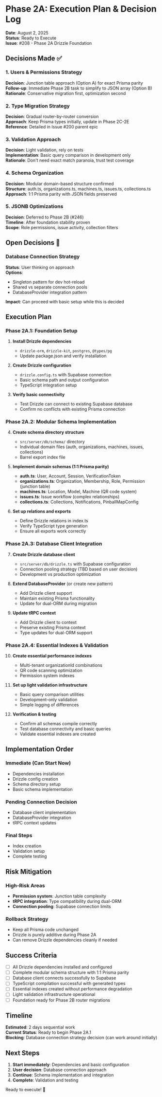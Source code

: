 # Phase 2A: Execution Plan & Decision Log

**Date**: August 2, 2025  
**Status**: Ready to Execute  
**Issue**: #208 - Phase 2A Drizzle Foundation

## Decisions Made ✅

### 1. Users & Permissions Strategy
**Decision**: Junction table approach (Option A) for exact Prisma parity  
**Follow-up**: Immediate Phase 2B task to simplify to JSON array (Option B)  
**Rationale**: Conservative migration first, optimization second

### 2. Type Migration Strategy  
**Decision**: Gradual router-by-router conversion  
**Approach**: Keep Prisma types initially, update in Phase 2C-2E  
**Reference**: Detailed in Issue #200 parent epic

### 3. Validation Approach
**Decision**: Light validation, rely on tests  
**Implementation**: Basic query comparison in development only  
**Rationale**: Don't need exact match paranoia, trust test coverage

### 4. Schema Organization
**Decision**: Modular domain-based structure confirmed  
**Structure**: auth.ts, organizations.ts, machines.ts, issues.ts, collections.ts  
**Approach**: 1:1 Prisma parity with JSON fields preserved

### 5. JSONB Optimizations
**Decision**: Deferred to Phase 2B (#246)  
**Timeline**: After foundation stability proven  
**Scope**: Role permissions, issue activity, collection filters

## Open Decisions 🤔

### Database Connection Strategy
**Status**: User thinking on approach  
**Options**:
- Singleton pattern for dev hot-reload
- Shared vs separate connection pools
- DatabaseProvider integration pattern

**Impact**: Can proceed with basic setup while this is decided

## Execution Plan

### Phase 2A.1: Foundation Setup
1. **Install Drizzle dependencies**
   - `drizzle-orm`, `drizzle-kit`, `postgres`, `@types/pg`
   - Update package.json and verify installation

2. **Create Drizzle configuration**
   - `drizzle.config.ts` with Supabase connection
   - Basic schema path and output configuration
   - TypeScript integration setup

3. **Verify basic connectivity**
   - Test Drizzle can connect to existing Supabase database
   - Confirm no conflicts with existing Prisma connection

### Phase 2A.2: Modular Schema Implementation
4. **Create schema directory structure**
   - `src/server/db/schema/` directory
   - Individual domain files (auth, organizations, machines, issues, collections)
   - Barrel export index file

5. **Implement domain schemas (1:1 Prisma parity)**
   - **auth.ts**: User, Account, Session, VerificationToken
   - **organizations.ts**: Organization, Membership, Role, Permission (junction table)
   - **machines.ts**: Location, Model, Machine (QR code system)
   - **issues.ts**: Issue workflow (complex relationships)
   - **collections.ts**: Collections, Notifications, PinballMapConfig

6. **Set up relations and exports**
   - Define Drizzle relations in index.ts
   - Verify TypeScript type generation
   - Ensure all exports work correctly

### Phase 2A.3: Database Client Integration
7. **Create Drizzle database client**
   - `src/server/db/drizzle.ts` with Supabase configuration
   - Connection pooling strategy (TBD based on user decision)
   - Development vs production optimization

8. **Extend DatabaseProvider** (or create new pattern)
   - Add Drizzle client support
   - Maintain existing Prisma functionality
   - Update for dual-ORM during migration

9. **Update tRPC context**
   - Add Drizzle client to context
   - Preserve existing Prisma context
   - Type updates for dual-ORM support

### Phase 2A.4: Essential Indexes & Validation
10. **Create essential performance indexes**
    - Multi-tenant organizationId combinations
    - QR code scanning optimization
    - Permission system indexes

11. **Set up light validation infrastructure**
    - Basic query comparison utilities
    - Development-only validation
    - Simple logging of differences

12. **Verification & testing**
    - Confirm all schemas compile correctly
    - Test database connectivity and basic queries
    - Validate essential indexes are created

## Implementation Order

### Immediate (Can Start Now)
- Dependencies installation
- Drizzle config creation  
- Schema directory setup
- Basic schema implementation

### Pending Connection Decision
- Database client implementation
- DatabaseProvider integration
- tRPC context updates

### Final Steps
- Index creation
- Validation setup
- Complete testing

## Risk Mitigation

### High-Risk Areas
- **Permission system**: Junction table complexity
- **tRPC integration**: Type compatibility during dual-ORM
- **Connection pooling**: Supabase connection limits

### Rollback Strategy
- Keep all Prisma code unchanged
- Drizzle is purely additive during Phase 2A
- Can remove Drizzle dependencies cleanly if needed

## Success Criteria

- [ ] All Drizzle dependencies installed and configured
- [ ] Complete modular schema structure with 1:1 Prisma parity
- [ ] Database client connects successfully to Supabase
- [ ] TypeScript compilation successful with generated types
- [ ] Essential indexes created without performance degradation
- [ ] Light validation infrastructure operational
- [ ] Foundation ready for Phase 2B router migrations

## Timeline

**Estimated**: 2 days sequential work  
**Current Status**: Ready to begin Phase 2A.1  
**Blocking**: Database connection strategy decision (can work around initially)

## Next Steps

1. **Start immediately**: Dependencies and basic configuration
2. **User decision**: Database connection approach  
3. **Continue**: Schema implementation and integration
4. **Complete**: Validation and testing

Ready to execute! 🚀